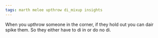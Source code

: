 ```yaml
---
tags: marth melee upthrow di_mixup insights
---
```

When you upthrow someone in the corner, if they hold out you can dair spike them. So they either have to di in or do no di.